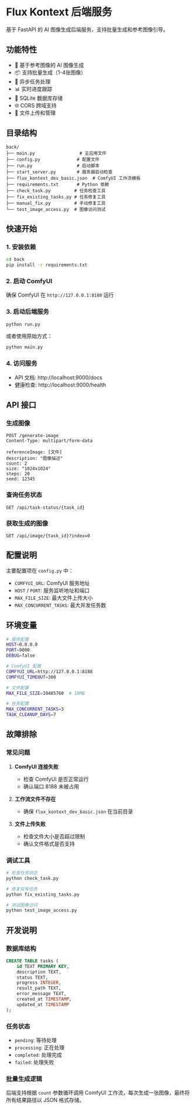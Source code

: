 # Flux Kontext 后端服务

基于 FastAPI 的 AI 图像生成后端服务，支持批量生成和参考图像引导。

## 功能特性

- 🎨 基于参考图像的 AI 图像生成
- 📦 支持批量生成（1-4张图像）
- 🔄 异步任务处理
- 📊 实时进度跟踪
- 💾 SQLite 数据库存储
- 🌐 CORS 跨域支持
- 📁 文件上传和管理

## 目录结构

```
back/
├── main.py                 # 主应用文件
├── config.py              # 配置文件
├── run.py                 # 启动脚本
├── start_server.py        # 服务器启动检查
├── flux_kontext_dev_basic.json  # ComfyUI 工作流模板
├── requirements.txt       # Python 依赖
├── check_task.py         # 任务检查工具
├── fix_existing_tasks.py # 任务修复工具
├── manual_fix.py         # 手动修复工具
└── test_image_access.py  # 图像访问测试
```

## 快速开始

### 1. 安装依赖

```bash
cd back
pip install -r requirements.txt
```

### 2. 启动 ComfyUI

确保 ComfyUI 在 `http://127.0.0.1:8188` 运行

### 3. 启动后端服务

```bash
python run.py
```

或者使用原始方式：

```bash
python main.py
```

### 4. 访问服务

- API 文档: http://localhost:9000/docs
- 健康检查: http://localhost:9000/health

## API 接口

### 生成图像

```http
POST /generate-image
Content-Type: multipart/form-data

referenceImage: [文件]
description: "图像描述"
count: 2
size: "1024x1024"
steps: 20
seed: 12345
```

### 查询任务状态

```http
GET /api/task-status/{task_id}
```

### 获取生成的图像

```http
GET /api/image/{task_id}?index=0
```

## 配置说明

主要配置项在 `config.py` 中：

- `COMFYUI_URL`: ComfyUI 服务地址
- `HOST` / `PORT`: 服务监听地址和端口
- `MAX_FILE_SIZE`: 最大文件上传大小
- `MAX_CONCURRENT_TASKS`: 最大并发任务数

## 环境变量

```bash
# 服务配置
HOST=0.0.0.0
PORT=9000
DEBUG=false

# ComfyUI 配置
COMFYUI_URL=http://127.0.0.1:8188
COMFYUI_TIMEOUT=300

# 文件配置
MAX_FILE_SIZE=10485760  # 10MB

# 任务配置
MAX_CONCURRENT_TASKS=3
TASK_CLEANUP_DAYS=7
```

## 故障排除

### 常见问题

1. **ComfyUI 连接失败**
   - 检查 ComfyUI 是否正常运行
   - 确认端口 8188 未被占用

2. **工作流文件不存在**
   - 确保 `flux_kontext_dev_basic.json` 在当前目录

3. **文件上传失败**
   - 检查文件大小是否超过限制
   - 确认文件格式是否支持

### 调试工具

```bash
# 检查任务状态
python check_task.py

# 修复现有任务
python fix_existing_tasks.py

# 测试图像访问
python test_image_access.py
```

## 开发说明

### 数据库结构

```sql
CREATE TABLE tasks (
    id TEXT PRIMARY KEY,
    description TEXT,
    status TEXT,
    progress INTEGER,
    result_path TEXT,
    error_message TEXT,
    created_at TIMESTAMP,
    updated_at TIMESTAMP
);
```

### 任务状态

- `pending`: 等待处理
- `processing`: 正在处理
- `completed`: 处理完成
- `failed`: 处理失败

### 批量生成逻辑

后端支持根据 `count` 参数循环调用 ComfyUI 工作流，每次生成一张图像，最终将所有结果路径以 JSON 格式存储。